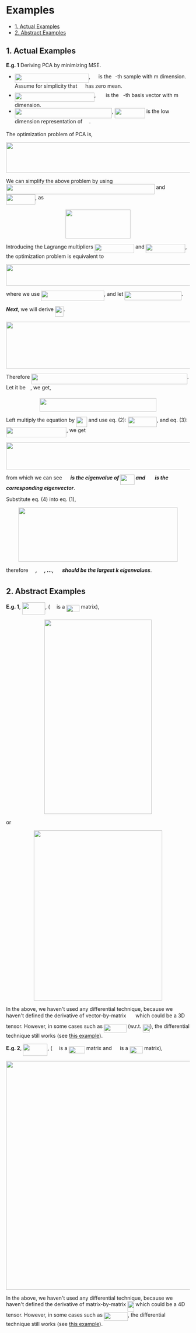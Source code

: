 <h1> Examples </h1>

<!-- MarkdownTOC -->

- [1. Actual Examples](#1-actual-examples)
- [2. Abstract Examples](#2-abstract-examples)

<!-- /MarkdownTOC -->

## 1. Actual Examples

**E.g. 1** Deriving PCA by minimizing MSE.

- <img src="/tex/684d1346c74b9987de0c17d9c53cf2ac.svg?invert_in_darkmode&sanitize=true" align=middle width=203.00764604999998pt height=24.65753399999998pt/>, <img src="/tex/c416d0c6d8ab37f889334e2d1a9863c3.svg?invert_in_darkmode&sanitize=true" align=middle width=14.628015599999989pt height=14.611878600000017pt/> is the <img src="/tex/77a3b857d53fb44e33b53e4c8b68351a.svg?invert_in_darkmode&sanitize=true" align=middle width=5.663225699999989pt height=21.68300969999999pt/>-th sample with m dimension. Assume for simplicity that <img src="/tex/d05b996d2c08252f77613c25205a0f04.svg?invert_in_darkmode&sanitize=true" align=middle width=14.29216634999999pt height=22.55708729999998pt/> has zero mean.
- <img src="/tex/805f1ba29a4965179d1766344a78003f.svg?invert_in_darkmode&sanitize=true" align=middle width=217.82867865pt height=24.65753399999998pt/>, <img src="/tex/831047ac6f850b0d588c94d84fc6f4c1.svg?invert_in_darkmode&sanitize=true" align=middle width=19.75740524999999pt height=14.611878600000017pt/> is the <img src="/tex/36b5afebdba34564d884d347484ac0c7.svg?invert_in_darkmode&sanitize=true" align=middle width=7.710416999999989pt height=21.68300969999999pt/>-th basis vector with m dimension.
- <img src="/tex/c053a97af423085b0d1caff7bad21361.svg?invert_in_darkmode&sanitize=true" align=middle width=266.19297209999996pt height=27.91243950000002pt/>, <img src="/tex/9fb01b1f049f71510ce5c71a29044cc5.svg?invert_in_darkmode&sanitize=true" align=middle width=82.89732165pt height=27.91243950000002pt/> is the low dimension representation of <img src="/tex/c416d0c6d8ab37f889334e2d1a9863c3.svg?invert_in_darkmode&sanitize=true" align=middle width=14.628015599999989pt height=14.611878600000017pt/>.

The optimization problem of PCA is,

<p align="center"><img src="/tex/141baf8e60a327f5c4cd6adf1789ac6b.svg?invert_in_darkmode&sanitize=true" align=middle width=650.67738615pt height=82.98738359999999pt/></p>

We can simplify the above problem by using <img src="/tex/5c1be6a2e2ad9f7bc05cc2b96913e716.svg?invert_in_darkmode&sanitize=true" align=middle width=407.3047274999999pt height=27.91243950000002pt/> and <img src="/tex/a5d4fd403c305234001f2f87d133519b.svg?invert_in_darkmode&sanitize=true" align=middle width=79.79416499999999pt height=27.91243950000002pt/>, as

<p align="center"><img src="/tex/1f80db88a38606d519d5360fe87c5722.svg?invert_in_darkmode&sanitize=true" align=middle width=177.6595425pt height=78.8777946pt/></p>

Introducing the Lagrange multipliers <img src="/tex/15c6364fc6c8a9ac330de3cc1dd76297.svg?invert_in_darkmode&sanitize=true" align=middle width=108.05943059999998pt height=24.65753399999998pt/> and <img src="/tex/3a4921573f3ddd88fef975e48b03fb34.svg?invert_in_darkmode&sanitize=true" align=middle width=108.05943059999998pt height=24.65753399999998pt/>, the optimization problem is equivalent to

<p align="center"><img src="/tex/8ac1adc2cab49704bbd30386e8dbce6e.svg?invert_in_darkmode&sanitize=true" align=middle width=643.57777275pt height=57.95347964999999pt/></p>

where we use <img src="/tex/d37fd43b0bbbbbf3e43cf14bc25fa23f.svg?invert_in_darkmode&sanitize=true" align=middle width=172.41955334999997pt height=27.91243950000002pt/>, and let <img src="/tex/418646bd58f82cd21db79833604153d8.svg?invert_in_darkmode&sanitize=true" align=middle width=155.80308315pt height=24.7161288pt/>.

***Next***, we will derive <img src="/tex/812ea914ddbd5c7b8de749d8e906a6f8.svg?invert_in_darkmode&sanitize=true" align=middle width=23.155842599999996pt height=28.92634470000001pt/>.

<p align="center"><img src="/tex/0e3da11605f97b2463dc4efd789ed87d.svg?invert_in_darkmode&sanitize=true" align=middle width=747.00524745pt height=127.9730364pt/></p>

Therefore <img src="/tex/c5aef706035e4c1858fd5dd2c833d7dd.svg?invert_in_darkmode&sanitize=true" align=middle width=427.78704045pt height=28.92634470000001pt/>. Let it be <img src="/tex/60eb568c0573744ea49707553106a93f.svg?invert_in_darkmode&sanitize=true" align=middle width=9.452005199999991pt height=21.18721440000001pt/>, we get,

<p align="center"><img src="/tex/964bf31ee86abec2555f40e2fdf2fc46.svg?invert_in_darkmode&sanitize=true" align=middle width=319.67028719999996pt height=36.35277855pt/></p>

Left multiply the equation by <img src="/tex/9e8ffed85b9290db84ba5b6f98e56762.svg?invert_in_darkmode&sanitize=true" align=middle width=30.07986959999999pt height=27.91243950000002pt/> and use eq. (2): <img src="/tex/a5d4fd403c305234001f2f87d133519b.svg?invert_in_darkmode&sanitize=true" align=middle width=79.79416499999999pt height=27.91243950000002pt/>, and eq. (3): <img src="/tex/48652b7742e9c59e9a2dd45a4489e3ce.svg?invert_in_darkmode&sanitize=true" align=middle width=165.43769715pt height=27.91243950000002pt/>, we get

<p align="center"><img src="/tex/4881c708375c2ac17b4f37d280a28c13.svg?invert_in_darkmode&sanitize=true" align=middle width=634.44980115pt height=74.0239665pt/></p>

from which we can see ***<img src="/tex/47c91d5b4bf88dfbe2233a1b27bb8cbe.svg?invert_in_darkmode&sanitize=true" align=middle width=15.693592199999989pt height=22.831056599999986pt/> is the eigenvalue of <img src="/tex/a4ae53a03eecebede446b3cdc5eb7183.svg?invert_in_darkmode&sanitize=true" align=middle width=38.85835304999999pt height=27.91243950000002pt/> and <img src="/tex/831047ac6f850b0d588c94d84fc6f4c1.svg?invert_in_darkmode&sanitize=true" align=middle width=19.75740524999999pt height=14.611878600000017pt/> is the corresponding eigenvector***.

Substitute eq. (4) into eq. (1),

<p align="center"><img src="/tex/446ec8bf533862f656801999abf8ea01.svg?invert_in_darkmode&sanitize=true" align=middle width=435.77233755pt height=149.10353865pt/></p>

therefore ***<img src="/tex/ce9b0d1765717c60b7915f2a48951a92.svg?invert_in_darkmode&sanitize=true" align=middle width=16.141629899999987pt height=22.831056599999986pt/>, <img src="/tex/22d952fd172ae91ac1817c8f2b3be088.svg?invert_in_darkmode&sanitize=true" align=middle width=16.141629899999987pt height=22.831056599999986pt/>, ..., <img src="/tex/0c99b2af0fc5f8b1a39c8902837934f4.svg?invert_in_darkmode&sanitize=true" align=middle width=16.855112999999992pt height=22.831056599999986pt/> should be the largest k eigenvalues***. <img src="/tex/bcf9035465fb0a2d380bb9fc8c9d2545.svg?invert_in_darkmode&sanitize=true" align=middle width=12.785434199999989pt height=22.19178720000002pt/>



## 2. Abstract Examples

**E.g. 1**, <img src="/tex/ca960af172ffc76bd9f26a4be5e26ace.svg?invert_in_darkmode&sanitize=true" align=middle width=63.6150108pt height=33.20539859999999pt/>, (<img src="/tex/d05b996d2c08252f77613c25205a0f04.svg?invert_in_darkmode&sanitize=true" align=middle width=14.29216634999999pt height=22.55708729999998pt/> is a <img src="/tex/6751b03b5f3d6d66a90def3339c879c8.svg?invert_in_darkmode&sanitize=true" align=middle width=36.28986404999999pt height=19.1781018pt/> matrix),

<p align="center"><img src="/tex/e462a9d8811d39387c97e322ce5952e3.svg?invert_in_darkmode&sanitize=true" align=middle width=293.33587305pt height=532.17125775pt/></p>

or

<p align="center"><img src="/tex/284b8db7f71dbdc0f2f94b3ecc04cce2.svg?invert_in_darkmode&sanitize=true" align=middle width=351.38692215pt height=465.51294075pt/></p>

In the above, we haven't used any differential technique, because we haven't defined the derivative of vector-by-matrix <img src="/tex/4cd51c073dc2f63ed2a687aabdf9e3c2.svg?invert_in_darkmode&sanitize=true" align=middle width=17.980054949999996pt height=30.648287999999997pt/> which could be a 3D tensor. However, in some cases such as <img src="/tex/fd6a90714b41269dcf4d29fd283b2fc5.svg?invert_in_darkmode&sanitize=true" align=middle width=61.67770949999999pt height=22.55708729999998pt/> (w.r.t. <img src="/tex/380c103b60c66d6420ec8923cdc6e6e8.svg?invert_in_darkmode&sanitize=true" align=middle width=19.80585089999999pt height=22.55708729999998pt/>), the differential technique still works (see [this example](./README.md#y=Wx)).

**E.g. 2**, <img src="/tex/8549adb88bfe36130ebab8cf4798e2e8.svg?invert_in_darkmode&sanitize=true" align=middle width=67.05929834999999pt height=33.20539859999999pt/>, (<img src="/tex/319d907db67f3000780e9b2d1a2816d9.svg?invert_in_darkmode&sanitize=true" align=middle width=14.764759349999988pt height=22.55708729999998pt/> is a <img src="/tex/63b142315f480db0b3ff453d62cc3e7f.svg?invert_in_darkmode&sanitize=true" align=middle width=44.39116769999999pt height=19.1781018pt/> matrix and <img src="/tex/d05b996d2c08252f77613c25205a0f04.svg?invert_in_darkmode&sanitize=true" align=middle width=14.29216634999999pt height=22.55708729999998pt/> is a <img src="/tex/6751b03b5f3d6d66a90def3339c879c8.svg?invert_in_darkmode&sanitize=true" align=middle width=36.28986404999999pt height=19.1781018pt/> matrix),

<p align="center"><img src="/tex/38e2522e1f20b9b702932af1cdd08d64.svg?invert_in_darkmode&sanitize=true" align=middle width=553.9515267pt height=625.9342254pt/></p>

In the above, we haven't used any differential technique, because we haven't defined the derivative of matrix-by-matrix <img src="/tex/67f5bf892d3a85e4355fafecc13c8d5c.svg?invert_in_darkmode&sanitize=true" align=middle width=18.347874599999994pt height=28.92634470000001pt/> which could be a 4D tensor. However, in some cases such as <img src="/tex/20f8bd7d5b5393263f338e8c2a18b2cf.svg?invert_in_darkmode&sanitize=true" align=middle width=65.26671524999999pt height=22.55708729999998pt/>, the differential technique still works (see [this example](./README.md#Y=AX)).